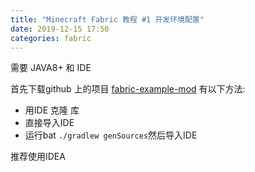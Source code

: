 ```yaml
---
title: "Minecraft Fabric 教程 #1 开发环境配置"
date: 2019-12-15 17:50
categories: fabric
---
```

需要 JAVA8+ 和 IDE

首先下载github 上的项目 [fabric-example-mod](https://github.com/FabricMC/fabric-example-mod/) 有以下方法:

* 用IDE 克隆 库
* 直接导入IDE
* 运行bat `./gradlew genSources`然后导入IDE

推荐使用IDEA